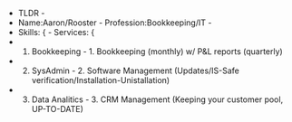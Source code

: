- TLDR -
- Name:Aaron/Rooster - Profession:Bookkeeping/IT - 
- Skills: {          - Services: { 
- 1. Bookkeeping     - 1. Bookkeeping (monthly) w/ P&L reports (quarterly)
- 2. SysAdmin        - 2. Software Management (Updates/IS-Safe verification/Installation-Unistallation)
- 3. Data Analitics  - 3. CRM Management (Keeping your customer pool, UP-TO-DATE)
<!---
AaronRoss1589/AaronRoss1589 is a ✨ special ✨ repository because its `README.md` (this file) appears on your GitHub profile.
You can click the Preview link to take a look at your changes.
--->
